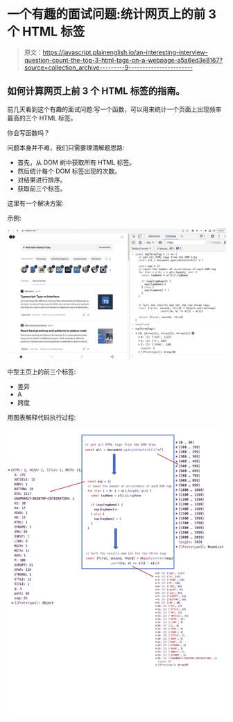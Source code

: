 # 一个有趣的面试问题:统计网页上的前 3 个 HTML 标签

> 原文：<https://javascript.plainenglish.io/an-interesting-interview-question-count-the-top-3-html-tags-on-a-webpage-a5a6ed3e8167?source=collection_archive---------9----------------------->

## 如何计算网页上前 3 个 HTML 标签的指南。

前几天看到这个有趣的面试问题:写一个函数，可以用来统计一个页面上出现频率最高的三个 HTML 标签。

你会写函数吗？

问题本身并不难，我们只需要理清解题思路:

*   首先，从 DOM 树中获取所有 HTML 标签。
*   然后统计每个 DOM 标签出现的次数。
*   对结果进行排序。
*   获取前三个标签。

这里有一个解决方案:

示例:

![](img/33057222a3811ce55595e2dbabf05676.png)

中型主页上的前三个标签:

*   差异
*   A
*   跨度

用图表解释代码执行过程:

![](img/a7ede2c47501af5cb74d2231dd2a34f6.png)
